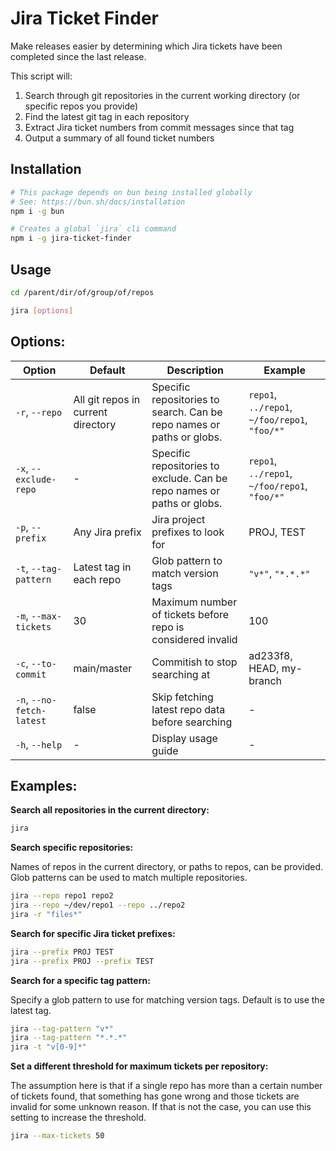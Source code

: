 # Jira Ticket Finder

Make releases easier by determining which Jira tickets have been completed since the last release.

This script will:

1. Search through git repositories in the current working directory (or specific repos you provide)
1. Find the latest git tag in each repository
1. Extract Jira ticket numbers from commit messages since that tag
1. Output a summary of all found ticket numbers

## Installation

```bash
# This package depends on bun being installed globally
# See: https://bun.sh/docs/installation
npm i -g bun

# Creates a global `jira` cli command
npm i -g jira-ticket-finder
```

## Usage

```bash
cd /parent/dir/of/group/of/repos

jira [options]
```

## Options:

| Option                    | Default                            | Description                                                            | Example                                       |
| ------------------------- | ---------------------------------- | ---------------------------------------------------------------------- | --------------------------------------------- |
| `-r`, `--repo`            | All git repos in current directory | Specific repositories to search. Can be repo names or paths or globs.  | `repo1`, `../repo1`, `~/foo/repo1`, `"foo/*"` |
| `-x`, `--exclude-repo`    | -                                  | Specific repositories to exclude. Can be repo names or paths or globs. | `repo1`, `../repo1`, `~/foo/repo1`, `"foo/*"` |
| `-p`, `--prefix`          | Any Jira prefix                    | Jira project prefixes to look for                                      | PROJ, TEST                                    |
| `-t`, `--tag-pattern`     | Latest tag in each repo            | Glob pattern to match version tags                                     | `"v*"`, `"*.*.*"`                             |
| `-m`, `--max-tickets`     | 30                                 | Maximum number of tickets before repo is considered invalid            | 100                                           |
| `-c`, `--to-commit`       | main/master                        | Commitish to stop searching at                                         | ad233f8, HEAD, my-branch                      |
| `-n`, `--no-fetch-latest` | false                              | Skip fetching latest repo data before searching                        | -                                             |
| `-h`, `--help`            | -                                  | Display usage guide                                                    | -                                             |

## Examples:

**Search all repositories in the current directory:**

```bash
jira
```

**Search specific repositories:**

Names of repos in the current directory, or paths to repos, can be provided. Glob patterns can be used to match multiple repositories.

```bash
jira --repo repo1 repo2
jira --repo ~/dev/repo1 --repo ../repo2
jira -r "files*"
```

**Search for specific Jira ticket prefixes:**

```bash
jira --prefix PROJ TEST
jira --prefix PROJ --prefix TEST
```

**Search for a specific tag pattern:**

Specify a glob pattern to use for matching version tags. Default is to use the latest tag.

```bash
jira --tag-pattern "v*"
jira --tag-pattern "*.*.*"
jira -t "v[0-9]*"
```

**Set a different threshold for maximum tickets per repository:**

The assumption here is that if a single repo has more than a certain number of tickets found, that something has gone wrong and those tickets are invalid for some unknown reason. If that is not the case, you can use this setting to increase the threshold.

```bash
jira --max-tickets 50
```
